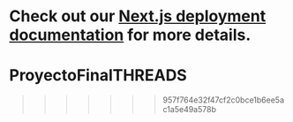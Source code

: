 

Check out our [Next.js deployment documentation](https://nextjs.org/docs/app/building-your-application/deploying) for more details.
=======
# ProyectoFinalTHREADS
>>>>>>> 957f764e32f47cf2c0bce1b6ee5ac1a5e49a578b
